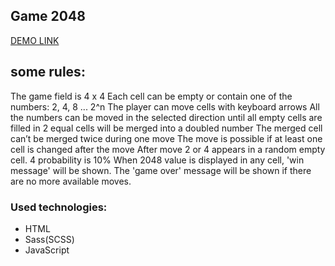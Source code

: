 ## Game 2048

[DEMO LINK](https://Andrii-Kuzmenko.github.io/game-2048/)

## some rules:

The game field is 4 x 4
Each cell can be empty or contain one of the numbers: 2, 4, 8 ... 2^n
The player can move cells with keyboard arrows
All the numbers can be moved in the selected direction until all empty cells are filled in
2 equal cells will be merged into a doubled number
The merged cell can’t be merged twice during one move
The move is possible if at least one cell is changed after the move
After move 2 or 4 appears in a random empty cell. 4 probability is 10%
When 2048 value is displayed in any cell, 'win message' will be shown.
The 'game over' message will be shown if there are no more available moves.

### Used technologies:

- HTML
- Sass(SCSS)
- JavaScript
